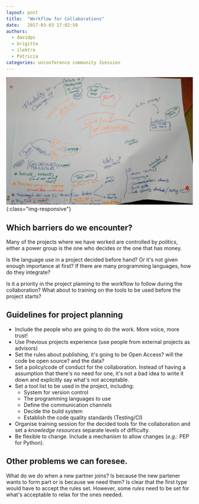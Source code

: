 ```yaml
---
layout: post
title:  "Workflow for Collaborations"
date:   2017-03-03 17:02:59
authors: 
  - davidps
  - brigitta
  - ilektra
  - Patricia
categories: unconference community 3session
---
```


![What we need for a perfect collaboration](/assets/workflow_collaborations.jpg){:class="img-responsive"}

## Which barriers do we encounter?

Many of the projects where we have worked are controlled 
by *politics*, either a power group is the one who decides
or the one that has money.

Is the language use in a project decided before hand? Or it's not given enough
importance at first? If there are many programming languages, how do they
integrate?

Is it a priority in the project planning to the workflow to follow during the
collaboration? What about to training on the tools to be used before the project
starts?

## Guidelines for project planning

- Include the people who are going to do the work. More voice, more trust!
- Use Previous projects experience (use people from external projects as advisors)
- Set the rules about publishing, it's going to be Open Access? will the code be
  open source? and the data?
- Set a policy/code of conduct for the collaboration. Instead of having a
  assumption that there's no need for one, it's not a bad idea to write it down
  and explicitly say what's not acceptable.
- Set a tool list to be used in the project, including:
  - System for version control
  - The programming languages to use
  - Define the communication channels
  - Decide the build system
  - Establish the code quality standards (Testing/CI)
- Organise training session for the decided tools for the collaboration and set
  a *knowledge resources* separate levels of difficulty.
- Be flexible to change. Include a mechanism to allow changes (*e.g.*: PEP for Python).


## Other problems we can foresee.

What do we do when a new partner joins? Is because the new partener wants to
form part or is because we need them? Is clear that the first type would have to 
accept the rules set. However, some *rules* need to be set for what's acceptable 
to relax for the ones needed.



